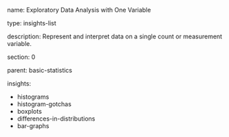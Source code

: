 name: Exploratory Data Analysis with One Variable

type: insights-list

description: Represent and interpret data on a single count or measurement variable.  

section: 0

parent: basic-statistics

insights:
  - histograms
  - histogram-gotchas
  - boxplots
  - differences-in-distributions
  - bar-graphs
